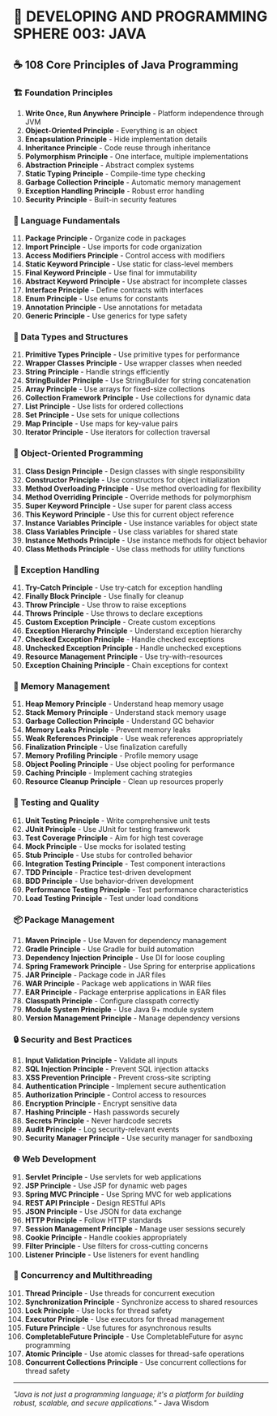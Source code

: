 # 🌟 DEVELOPING AND PROGRAMMING SPHERE 003: JAVA

## ☕ 108 Core Principles of Java Programming

### 🏗️ Foundation Principles

1. **Write Once, Run Anywhere Principle** - Platform independence through JVM
2. **Object-Oriented Principle** - Everything is an object
3. **Encapsulation Principle** - Hide implementation details
4. **Inheritance Principle** - Code reuse through inheritance
5. **Polymorphism Principle** - One interface, multiple implementations
6. **Abstraction Principle** - Abstract complex systems
7. **Static Typing Principle** - Compile-time type checking
8. **Garbage Collection Principle** - Automatic memory management
9. **Exception Handling Principle** - Robust error handling
10. **Security Principle** - Built-in security features

### 🎯 Language Fundamentals

11. **Package Principle** - Organize code in packages
12. **Import Principle** - Use imports for code organization
13. **Access Modifiers Principle** - Control access with modifiers
14. **Static Keyword Principle** - Use static for class-level members
15. **Final Keyword Principle** - Use final for immutability
16. **Abstract Keyword Principle** - Use abstract for incomplete classes
17. **Interface Principle** - Define contracts with interfaces
18. **Enum Principle** - Use enums for constants
19. **Annotation Principle** - Use annotations for metadata
20. **Generic Principle** - Use generics for type safety

### 🧮 Data Types and Structures

21. **Primitive Types Principle** - Use primitive types for performance
22. **Wrapper Classes Principle** - Use wrapper classes when needed
23. **String Principle** - Handle strings efficiently
24. **StringBuilder Principle** - Use StringBuilder for string concatenation
25. **Array Principle** - Use arrays for fixed-size collections
26. **Collection Framework Principle** - Use collections for dynamic data
27. **List Principle** - Use lists for ordered collections
28. **Set Principle** - Use sets for unique collections
29. **Map Principle** - Use maps for key-value pairs
30. **Iterator Principle** - Use iterators for collection traversal

### 🎨 Object-Oriented Programming

31. **Class Design Principle** - Design classes with single responsibility
32. **Constructor Principle** - Use constructors for object initialization
33. **Method Overloading Principle** - Use method overloading for flexibility
34. **Method Overriding Principle** - Override methods for polymorphism
35. **Super Keyword Principle** - Use super for parent class access
36. **This Keyword Principle** - Use this for current object reference
37. **Instance Variables Principle** - Use instance variables for object state
38. **Class Variables Principle** - Use class variables for shared state
39. **Instance Methods Principle** - Use instance methods for object behavior
40. **Class Methods Principle** - Use class methods for utility functions

### 🔧 Exception Handling

41. **Try-Catch Principle** - Use try-catch for exception handling
42. **Finally Block Principle** - Use finally for cleanup
43. **Throw Principle** - Use throw to raise exceptions
44. **Throws Principle** - Use throws to declare exceptions
45. **Custom Exception Principle** - Create custom exceptions
46. **Exception Hierarchy Principle** - Understand exception hierarchy
47. **Checked Exception Principle** - Handle checked exceptions
48. **Unchecked Exception Principle** - Handle unchecked exceptions
49. **Resource Management Principle** - Use try-with-resources
50. **Exception Chaining Principle** - Chain exceptions for context

### 🚀 Memory Management

51. **Heap Memory Principle** - Understand heap memory usage
52. **Stack Memory Principle** - Understand stack memory usage
53. **Garbage Collection Principle** - Understand GC behavior
54. **Memory Leaks Principle** - Prevent memory leaks
55. **Weak References Principle** - Use weak references appropriately
56. **Finalization Principle** - Use finalization carefully
57. **Memory Profiling Principle** - Profile memory usage
58. **Object Pooling Principle** - Use object pooling for performance
59. **Caching Principle** - Implement caching strategies
60. **Resource Cleanup Principle** - Clean up resources properly

### 🧪 Testing and Quality

61. **Unit Testing Principle** - Write comprehensive unit tests
62. **JUnit Principle** - Use JUnit for testing framework
63. **Test Coverage Principle** - Aim for high test coverage
64. **Mock Principle** - Use mocks for isolated testing
65. **Stub Principle** - Use stubs for controlled behavior
66. **Integration Testing Principle** - Test component interactions
67. **TDD Principle** - Practice test-driven development
68. **BDD Principle** - Use behavior-driven development
69. **Performance Testing Principle** - Test performance characteristics
70. **Load Testing Principle** - Test under load conditions

### 📦 Package Management

71. **Maven Principle** - Use Maven for dependency management
72. **Gradle Principle** - Use Gradle for build automation
73. **Dependency Injection Principle** - Use DI for loose coupling
74. **Spring Framework Principle** - Use Spring for enterprise applications
75. **JAR Principle** - Package code in JAR files
76. **WAR Principle** - Package web applications in WAR files
77. **EAR Principle** - Package enterprise applications in EAR files
78. **Classpath Principle** - Configure classpath correctly
79. **Module System Principle** - Use Java 9+ module system
80. **Version Management Principle** - Manage dependency versions

### 🔒 Security and Best Practices

81. **Input Validation Principle** - Validate all inputs
82. **SQL Injection Principle** - Prevent SQL injection attacks
83. **XSS Prevention Principle** - Prevent cross-site scripting
84. **Authentication Principle** - Implement secure authentication
85. **Authorization Principle** - Control access to resources
86. **Encryption Principle** - Encrypt sensitive data
87. **Hashing Principle** - Hash passwords securely
88. **Secrets Principle** - Never hardcode secrets
89. **Audit Principle** - Log security-relevant events
90. **Security Manager Principle** - Use security manager for sandboxing

### 🌐 Web Development

91. **Servlet Principle** - Use servlets for web applications
92. **JSP Principle** - Use JSP for dynamic web pages
93. **Spring MVC Principle** - Use Spring MVC for web applications
94. **REST API Principle** - Design RESTful APIs
95. **JSON Principle** - Use JSON for data exchange
96. **HTTP Principle** - Follow HTTP standards
97. **Session Management Principle** - Manage user sessions securely
98. **Cookie Principle** - Handle cookies appropriately
99. **Filter Principle** - Use filters for cross-cutting concerns
100. **Listener Principle** - Use listeners for event handling

### 🚀 Concurrency and Multithreading

101. **Thread Principle** - Use threads for concurrent execution
102. **Synchronization Principle** - Synchronize access to shared resources
103. **Lock Principle** - Use locks for thread safety
104. **Executor Principle** - Use executors for thread management
105. **Future Principle** - Use futures for asynchronous results
106. **CompletableFuture Principle** - Use CompletableFuture for async programming
107. **Atomic Principle** - Use atomic classes for thread-safe operations
108. **Concurrent Collections Principle** - Use concurrent collections for thread safety

---

*"Java is not just a programming language; it's a platform for building robust, scalable, and secure applications."* - Java Wisdom
